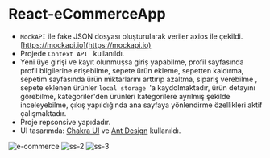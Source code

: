 # React-eCommerceApp


* ```MockAPI``` ile fake JSON dosyası oluşturularak veriler axios ile çekildi. [https://mockapi.io](https://mockapi.io)
* Projede ```Context API ``` kullanıldı.
* Yeni üye girişi ve kayıt olunmuşsa giriş yapabilme, profil sayfasında profil bilgilerine erişebilme, sepete ürün ekleme, sepetten kaldırma, sepetim sayfasında ürün miktarlarını arttırıp azaltma, sipariş verebilme , sepete eklenen ürünler ```local storage ```'a kaydolmaktadır, ürün detayını görebilme, kategoriler'den ürünleri kategorilere ayrılmış şekilde inceleyebilme, çıkış yapıldığında ana sayfaya yönlendirme özellikleri aktif çalışmaktadır. 
* Proje repsonsive yapıdadır. 
* UI tasarımda: [Chakra UI](https://chakra-ui.com/) ve [Ant Design](https://ant.design/) kullanıldı.

![e-commerce](/public/assets/readme-ss.png)
![ss-2](https://user-images.githubusercontent.com/92322334/170252640-d943212c-cecd-460b-84c4-44e5761df4e1.png)
![ss-3](https://user-images.githubusercontent.com/92322334/170252654-18ce9508-163f-40df-b0df-44348725e266.png)


